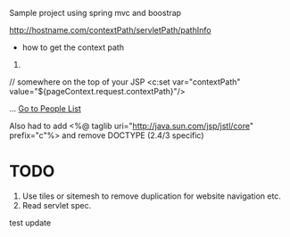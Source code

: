 Sample project using spring mvc and boostrap

http://hostname.com/contextPath/servletPath/pathInfo
- how to get the context path
1.
// somewhere on the top of your JSP
<c:set var="contextPath" value="${pageContext.request.contextPath}"/>

...
<a href="${contextPath}/admin/listPeople">Go to People List</a>

Also had to add 
<%@ taglib  uri="http://java.sun.com/jsp/jstl/core" prefix="c"%>
and
remove DOCTYPE (2.4/3 specific)

TODO
====
1. Use tiles or sitemesh to remove duplication for website navigation etc.
2. Read servlet spec.

test update